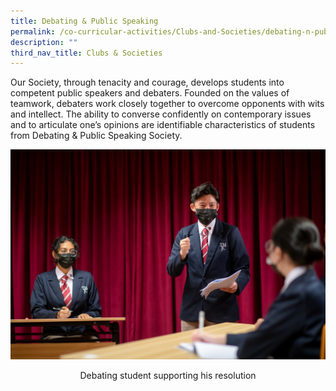```yaml
---
title: Debating & Public Speaking
permalink: /co-curricular-activities/Clubs-and-Societies/debating-n-public-speaking/
description: ""
third_nav_title: Clubs & Societies
---
```

Our Society, through tenacity and courage, develops students into competent public speakers and debaters. Founded on the values of teamwork, debaters work closely together to overcome opponents with wits and intellect. The ability to converse confidently on contemporary issues and to articulate one’s opinions are identifiable characteristics of students from Debating & Public Speaking Society.

![](/images/Our%20Total%20Curriculum/4%20Co%20Curricular%20Activities/Debating%20student%20supporting%20his%20resolution.jpg) <center>Debating student supporting his resolution</center>